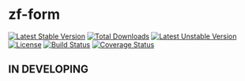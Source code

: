 zf-form
=======

[![Latest Stable Version](https://poser.pugx.org/bupy7/zf-form/v/stable)](https://packagist.org/packages/bupy7/zf-form)
[![Total Downloads](https://poser.pugx.org/bupy7/zf-form/downloads)](https://packagist.org/packages/bupy7/zf-form)
[![Latest Unstable Version](https://poser.pugx.org/bupy7/zf-form/v/unstable)](https://packagist.org/packages/bupy7/zf-form)
[![License](https://poser.pugx.org/bupy7/zf-form/license)](https://packagist.org/packages/bupy7/zf-form)
[![Build Status](https://travis-ci.org/bupy7/zf-form.svg?branch=master)](https://travis-ci.org/bupy7/zf-form)
[![Coverage Status](https://coveralls.io/repos/github/bupy7/zf-form/badge.svg?branch=master)](https://coveralls.io/github/bupy7/zf-form?branch=master)

IN DEVELOPING
-------------
